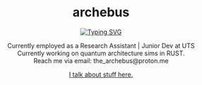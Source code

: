 <div align="center">
<h1>archebus</h1>
</div>

<p align="center">
  <a href="https://git.io/typing-svg"><img src="https://readme-typing-svg.demolab.com?font=Fira+Code&weight=600&size=25&pause=1000&color=F73333&center=true&random=false&width=435&lines=Full+Time+Learner;Part+Time+Idiot" alt="Typing SVG" /></a>
</p>

<p align="center">
  Currently employed as a Research Assistant | Junior Dev at UTS<br>
  Currently working on quantum architecture sims in RUST.<br>
  Reach me via email: the_archebus@proton.me
</p>

<p align="center">
  <a href="https://archebus.com/">I talk about stuff here.</a>
</p>
